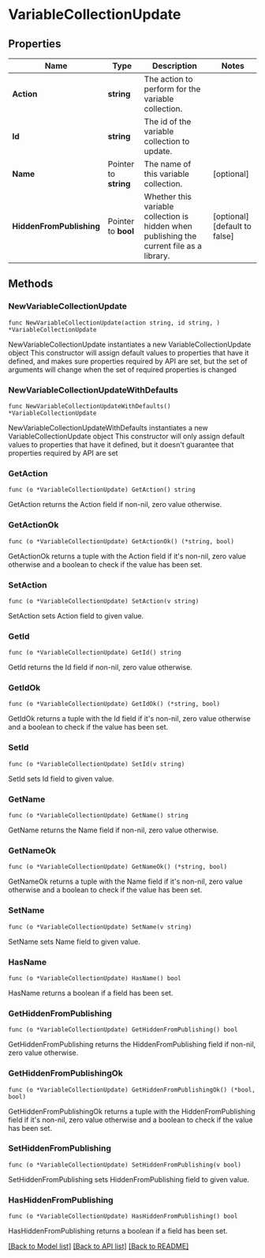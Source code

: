# VariableCollectionUpdate

## Properties

Name | Type | Description | Notes
------------ | ------------- | ------------- | -------------
**Action** | **string** | The action to perform for the variable collection. | 
**Id** | **string** | The id of the variable collection to update. | 
**Name** | Pointer to **string** | The name of this variable collection. | [optional] 
**HiddenFromPublishing** | Pointer to **bool** | Whether this variable collection is hidden when publishing the current file as a library. | [optional] [default to false]

## Methods

### NewVariableCollectionUpdate

`func NewVariableCollectionUpdate(action string, id string, ) *VariableCollectionUpdate`

NewVariableCollectionUpdate instantiates a new VariableCollectionUpdate object
This constructor will assign default values to properties that have it defined,
and makes sure properties required by API are set, but the set of arguments
will change when the set of required properties is changed

### NewVariableCollectionUpdateWithDefaults

`func NewVariableCollectionUpdateWithDefaults() *VariableCollectionUpdate`

NewVariableCollectionUpdateWithDefaults instantiates a new VariableCollectionUpdate object
This constructor will only assign default values to properties that have it defined,
but it doesn't guarantee that properties required by API are set

### GetAction

`func (o *VariableCollectionUpdate) GetAction() string`

GetAction returns the Action field if non-nil, zero value otherwise.

### GetActionOk

`func (o *VariableCollectionUpdate) GetActionOk() (*string, bool)`

GetActionOk returns a tuple with the Action field if it's non-nil, zero value otherwise
and a boolean to check if the value has been set.

### SetAction

`func (o *VariableCollectionUpdate) SetAction(v string)`

SetAction sets Action field to given value.


### GetId

`func (o *VariableCollectionUpdate) GetId() string`

GetId returns the Id field if non-nil, zero value otherwise.

### GetIdOk

`func (o *VariableCollectionUpdate) GetIdOk() (*string, bool)`

GetIdOk returns a tuple with the Id field if it's non-nil, zero value otherwise
and a boolean to check if the value has been set.

### SetId

`func (o *VariableCollectionUpdate) SetId(v string)`

SetId sets Id field to given value.


### GetName

`func (o *VariableCollectionUpdate) GetName() string`

GetName returns the Name field if non-nil, zero value otherwise.

### GetNameOk

`func (o *VariableCollectionUpdate) GetNameOk() (*string, bool)`

GetNameOk returns a tuple with the Name field if it's non-nil, zero value otherwise
and a boolean to check if the value has been set.

### SetName

`func (o *VariableCollectionUpdate) SetName(v string)`

SetName sets Name field to given value.

### HasName

`func (o *VariableCollectionUpdate) HasName() bool`

HasName returns a boolean if a field has been set.

### GetHiddenFromPublishing

`func (o *VariableCollectionUpdate) GetHiddenFromPublishing() bool`

GetHiddenFromPublishing returns the HiddenFromPublishing field if non-nil, zero value otherwise.

### GetHiddenFromPublishingOk

`func (o *VariableCollectionUpdate) GetHiddenFromPublishingOk() (*bool, bool)`

GetHiddenFromPublishingOk returns a tuple with the HiddenFromPublishing field if it's non-nil, zero value otherwise
and a boolean to check if the value has been set.

### SetHiddenFromPublishing

`func (o *VariableCollectionUpdate) SetHiddenFromPublishing(v bool)`

SetHiddenFromPublishing sets HiddenFromPublishing field to given value.

### HasHiddenFromPublishing

`func (o *VariableCollectionUpdate) HasHiddenFromPublishing() bool`

HasHiddenFromPublishing returns a boolean if a field has been set.


[[Back to Model list]](../README.md#documentation-for-models) [[Back to API list]](../README.md#documentation-for-api-endpoints) [[Back to README]](../README.md)


